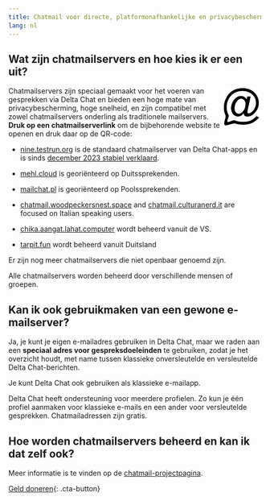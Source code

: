 ```yaml
---
title: Chatmail voor directe, platformonafhankelijke en privacybeschermende gesprekken
lang: nl
---
```



## Wat zijn chatmailservers en hoe kies ik er een uit?

<img alt="Chatmail logo" src="../assets/logos/chatmail.svg" width="80" style="float:right;" />

Chatmailservers zijn speciaal gemaakt voor het voeren van gesprekken via Delta Chat 
en bieden een hoge mate van privacybescherming, hoge snelheid, 
en zijn compatibel met zowel chatmailservers onderling als traditionele mailservers. 
**Druk op een chatmailserverlink** om de bijbehorende website te openen en druk daar op de QR-code: 

- [nine.testrun.org](https://nine.testrun.org) is de standaard chatmailserver
  van Delta Chat-apps en is sinds [december 2023 stabiel verklaard](https://delta.chat/en/2023-12-13-chatmail).

- [mehl.cloud](https://mehl.cloud) is georiënteerd op Duitssprekenden.

- [mailchat.pl](https://mailchat.pl) is georiënteerd op Poolssprekenden.

- [chatmail.woodpeckersnest.space](https://chatmail.woodpeckersnest.space/)
  and [chatmail.culturanerd.it](https://chatmail.culturanerd.it)
  are focused on Italian speaking users.

- [chika.aangat.lahat.computer](https://chika.aangat.lahat.computer/)
  wordt beheerd vanuit de VS.

- [tarpit.fun](https://tarpit.fun) wordt beheerd vanuit Duitsland


Er zijn nog meer chatmailservers die niet openbaar genoemd zijn.

Alle chatmailservers worden beheerd door verschillende mensen of groepen.


## Kan ik ook gebruikmaken van een gewone e-mailserver?

Ja, je kunt je eigen e-mailadres gebruiken in Delta Chat,
maar we raden aan een **speciaal adres voor gespreksdoeleinden** te gebruiken,
zodat je het overzicht houdt, met name tussen klassieke onversleutelde en versleutelde Delta Chat-berichten.

Je kunt Delta Chat ook gebruiken als klassieke e-mailapp.

Delta Chat heeft ondersteuning voor meerdere profielen. Zo kun je
één profiel aanmaken voor klassieke e-mails en een ander voor
versleutelde gesprekken.
Chatmailadressen zijn gratis.

## Hoe worden chatmailservers beheerd en kan ik dat zelf ook?

Meer informatie is te vinden op de [chatmail-projectpagina](https://chatmail.at). 

[Geld doneren](donate){: .cta-button}

